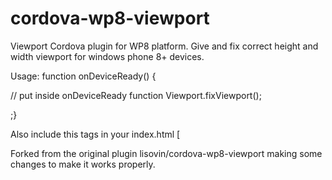 cordova-wp8-viewport
====================

Viewport Cordova plugin for WP8 platform. Give and fix correct height and width viewport for windows phone 8+ devices.


Usage:
 function onDeviceReady() {
 
 // put inside onDeviceReady function
Viewport.fixViewport();

;}



Also include this tags in your index.html
 [
 <meta http-equiv="X-UA-Compatible" content="IE=edge" >
 <meta name="viewport" content="  width=device-width, height=device-height, initial-scale=1.0, maximum-scale=1.0, user-scalable=no" />


Forked from the original plugin lisovin/cordova-wp8-viewport making some changes to make it works properly.
